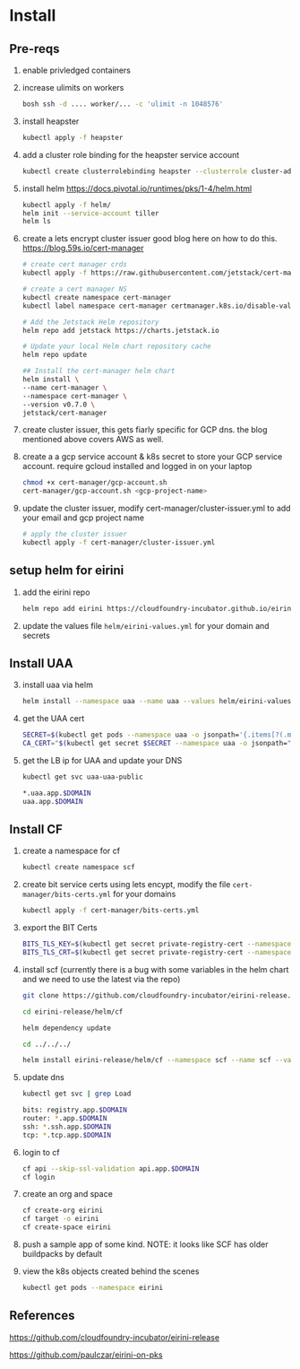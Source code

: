 # Install

## Pre-reqs

1. enable privledged containers

2. increase ulimits on workers

    ```bash
    bosh ssh -d .... worker/... -c 'ulimit -n 1048576'
    ```

3. install heapster
    ```bash
    kubectl apply -f heapster
    ```

4. add a cluster role binding for the heapster service account

    ```bash
    kubectl create clusterrolebinding heapster --clusterrole cluster-admin --serviceaccount=kube-system:heapster
    ```

5. install helm https://docs.pivotal.io/runtimes/pks/1-4/helm.html

    ```bash
    kubectl apply -f helm/
    helm init --service-account tiller
    helm ls
    ```


6. create a lets encrypt cluster issuer good blog here on how to do this. https://blog.59s.io/cert-manager


    ```bash
    # create cert manager crds
    kubectl apply -f https://raw.githubusercontent.com/jetstack/cert-manager/release-0.7/deploy/manifests/00-crds.yaml
    ```

    ```bash
    # create a cert manager NS
    kubectl create namespace cert-manager
    kubectl label namespace cert-manager certmanager.k8s.io/disable-validation="true"
    ```

    ```bash
    # Add the Jetstack Helm repository
    helm repo add jetstack https://charts.jetstack.io

    # Update your local Helm chart repository cache
    helm repo update

    ## Install the cert-manager helm chart
    helm install \
    --name cert-manager \
    --namespace cert-manager \
    --version v0.7.0 \
    jetstack/cert-manager

    ```

7. create cluster issuer, this gets fiarly specific for GCP dns. the blog mentioned above covers AWS as well.

8. create a a gcp service account & k8s secret to store your GCP service account. require gcloud installed and logged in on your laptop

    ```bash
    chmod +x cert-manager/gcp-account.sh
    cert-manager/gcp-account.sh <gcp-project-name>
    ```

9.  update the cluster issuer, modify cert-manager/cluster-issuer.yml to add your email and gcp project name


    ```bash
    # apply the cluster issuer
    kubectl apply -f cert-manager/cluster-issuer.yml
    ```

## setup helm for eirini

1. add the eirini repo

    ```bash
    helm repo add eirini https://cloudfoundry-incubator.github.io/eirini-release
    ```

2. update the values file `helm/eirini-values.yml` for your domain and secrets

## Install UAA

3. install uaa via helm

    ```bash
    helm install --namespace uaa --name uaa --values helm/eirini-values.yaml eirini/uaa
    ```

2. get the UAA cert

    ```bash
    SECRET=$(kubectl get pods --namespace uaa -o jsonpath='{.items[?(.metadata.name=="uaa-0")].spec.containers[?(.name=="uaa")].env[?(.name=="INTERNAL_CA_CERT")].valueFrom.secretKeyRef.name}')
    CA_CERT="$(kubectl get secret $SECRET --namespace uaa -o jsonpath="{.data['internal-ca-cert']}" | base64 --decode -)"
    ```

3. get the LB ip for UAA and update your DNS

    ```bash
    kubectl get svc uaa-uaa-public
    ```
    ```bash
    *.uaa.app.$DOMAIN
    uaa.app.$DOMAIN
    ```

## Install CF

1. create a namespace for cf

    ```bash
    kubectl create namespace scf
    ```

2. create bit service certs using lets encypt, modify the file `cert-manager/bits-certs.yml` for your domains

    ```bash
    kubectl apply -f cert-manager/bits-certs.yml
    ```


3. export the BIT Certs

    ```bash
    BITS_TLS_KEY=$(kubectl get secret private-registry-cert --namespace scf -o jsonpath="{.data['tls\.key']}" | base64 --decode -)
    BITS_TLS_CRT=$(kubectl get secret private-registry-cert --namespace scf -o jsonpath="{.data['tls\.crt']}" | base64 --decode -)
    ```

4. install scf (currently there is a bug with some variables in the helm chart and we need to use the latest via the repo)

    ```bash
    git clone https://github.com/cloudfoundry-incubator/eirini-release.git

    cd eirini-release/helm/cf

    helm dependency update

    cd ../../../

    helm install eirini-release/helm/cf --namespace scf --name scf --values helm/eirini-values.yml --set "secrets.UAA_CA_CERT=${CA_CERT}" --set "eirini.secrets.BITS_TLS_KEY=${BITS_TLS_KEY}" --set "eirini.secrets.BITS_TLS_CRT=${BITS_TLS_CRT}" 

    ```



5. update dns

    ```bash
    kubectl get svc | grep Load

    ```
    ```bash
    bits: registry.app.$DOMAIN 
    router: *.app.$DOMAIN
    ssh: *.ssh.app.$DOMAIN 
    tcp: *.tcp.app.$DOMAIN
    ```





6. login to cf

    ```bash
    cf api --skip-ssl-validation api.app.$DOMAIN
    cf login
    ```

7. create an org and space

    ```bash
    cf create-org eirini
    cf target -o eirini
    cf create-space eirini
    ```

8. push a sample app of some kind. NOTE: it looks like SCF has older buildpacks by default

9. view the k8s objects created behind the scenes

    ```bash
    kubectl get pods --namespace eirini
    ```

## References
https://github.com/cloudfoundry-incubator/eirini-release

https://github.com/paulczar/eirini-on-pks


